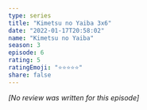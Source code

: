 ```yaml
---
type: series
title: "Kimetsu no Yaiba 3x6"
date: "2022-01-17T20:58:02"
name: "Kimetsu no Yaiba"
season: 3
episode: 6
rating: 5
ratingEmoji: "⭐️⭐️⭐️⭐️⭐️"
share: false
---
```


*[No review was written for this episode]*
